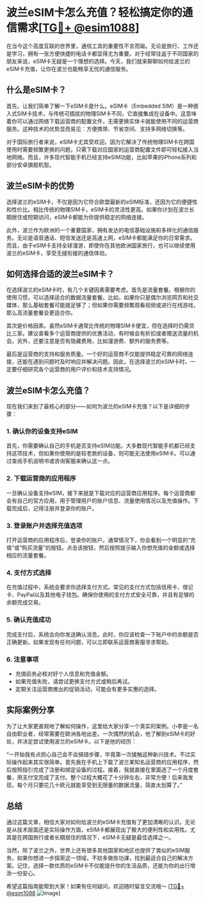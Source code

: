 # 波兰eSIM卡怎么充值？轻松搞定你的通信需求[[TG💪+ @esim1088](https://t.me/s/esim1088)]

在当今这个高度互联的世界里，通信工具的重要性不言而喻。无论是旅行、工作还是学习，拥有一张方便快捷的电话卡都显得尤为重要。对于经常往返于不同国家的朋友来说，eSIM卡无疑是一个理想的选择。今天，我们就来聊聊如何给波兰的eSIM卡充值，让你在波兰也能畅享无忧的通信服务。

## 什么是eSIM卡？

首先，让我们简单了解一下eSIM卡是什么。eSIM卡（Embedded SIM）是一种嵌入式SIM卡技术，与传统可插拔的物理SIM卡不同，它直接集成在设备中。这意味着你可以通过网络下载运营商的配置文件，无需更换实体卡就能使用不同的运营商服务。这种技术的优势显而易见：方便携带、节省空间、支持多网络切换等。

对于国际旅行者来说，eSIM卡尤其受欢迎。因为它解决了传统物理SIM卡在跨国使用时需要频繁更换的问题，只需下载对应国家的运营商配置文件即可轻松接入当地网络。而且，许多现代智能手机已经支持eSIM功能，比如苹果的iPhone系列和部分安卓旗舰机型。

## 波兰eSIM卡的优势

选择波兰的eSIM卡，不仅是因为它符合欧盟最新的eSIM标准，还因为它的便捷性和性价比。相比传统的物理SIM卡，eSIM卡的灵活性更高。如果你计划在波兰长期居住或短期访问，eSIM卡都能为你提供稳定的网络连接。

此外，波兰作为欧洲的一个重要国家，拥有发达的电信基础设施和多样化的通信服务。无论是语音通话、短信发送还是高速上网，eSIM卡都能满足你的日常需求。而且，由于eSIM卡支持全球漫游，即使你在其他欧洲国家旅行，也可以继续使用波兰的eSIM卡，享受无缝衔接的通信体验。

## 如何选择合适的波兰eSIM卡？

在选择波兰的eSIM卡时，有几个关键因素需要考虑。首先是流量套餐。根据你的使用习惯，可以选择适合的数据流量套餐。比如，如果你只是偶尔浏览网页和社交媒体，那么基础套餐可能就足够了；但如果你需要频繁观看视频或进行在线游戏，那么高流量套餐会更适合你。

其次是价格因素。虽然eSIM卡通常比传统的物理SIM卡便宜，但在选择时仍需货比三家。建议查看多个运营商提供的优惠活动，有时候会有折扣或者赠送流量的机会。另外，还要注意是否有隐藏费用，比如漫游费、额外的服务费等。

最后是运营商的支持和服务质量。一个好的运营商不仅能提供稳定可靠的网络连接，还能在遇到问题时及时响应并解决问题。因此，在选择波兰的eSIM卡时，一定要仔细研究各个运营商的用户评价和技术支持情况。

## 波兰eSIM卡怎么充值？

现在我们来到了最核心的部分——如何为波兰的eSIM卡充值？以下是详细的步骤：

### 1. 确认你的设备支持eSIM

首先，你需要确认自己的手机是否支持eSIM功能。大多数现代智能手机都已经支持这项技术，但如果你使用的是较老款的设备，则可能无法使用eSIM卡。可以通过查阅手机说明书或咨询客服来确认这一点。

### 2. 下载运营商的应用程序

一旦确认设备支持eSIM，接下来就是下载对应的运营商应用程序。每个运营商都会有自己的官方应用，用于管理用户的账户信息、流量使用情况以及充值操作。下载完成后，记得注册并登录你的账户。

### 3. 登录账户并选择充值选项

打开运营商的应用程序后，登录你的账户。通常情况下，你会看到一个明显的“充值”或“购买流量”的按钮。点击该按钮，然后按照提示输入你想充值的金额或选择相应的流量套餐。

### 4. 支付方式选择

在充值过程中，系统会要求你选择支付方式。常见的支付方式包括信用卡、借记卡、PayPal以及其他电子钱包。确保你使用的支付方式安全可靠，并且有足够的余额完成交易。

### 5. 确认充值成功

完成支付后，系统会向你发送确认消息。此时，你应该检查一下账户中的余额是否正确更新。如果发现有任何问题，可以立即联系运营商客服寻求帮助。

### 6. 注意事项

- 充值前务必核对好个人信息和充值金额。
- 如果充值失败，请尝试更换支付方式或稍后再试。
- 定期关注运营商推出的促销活动，可能会有更多实惠的选择。

## 实际案例分享

为了让大家更直观地了解如何操作，这里给大家分享一个真实的案例。小李是一名自由职业者，经常需要在欧洲各地出差。一次偶然的机会，他了解到eSIM卡的好处，并决定尝试使用波兰的eSIM卡。以下是他的经历：

“一开始我有点担心自己会不会搞错步骤，毕竟第一次接触这种新兴技术。不过实际操作起来其实很简单。首先我在手机上下载了波兰某知名运营商的应用程序，然后按照指引完成了注册和绑定设备的过程。接着，我就直接在里面选了一个月度套餐，用支付宝完成了支付。整个过程大概花了十分钟左右，非常方便！后来我发现，每个月只要花几十欧元就能享受到无限量的数据流量，简直太划算了。”

## 总结

通过这篇文章，相信大家对如何给波兰的eSIM卡充值有了更加清晰的认识。无论是从技术层面还是实际操作方面，eSIM卡都展现出了极大的便利性和实用性。尤其是在跨国旅行或者长期居住的情况下，eSIM卡无疑是最佳选择之一。

当然，除了波兰之外，世界上还有很多其他国家和地区也提供了类似的eSIM服务。如果你想进一步探索这一领域，不妨多做些功课，找到最适合自己的解决方案。记住，选择一款优质的eSIM卡不仅能提升你的生活品质，还能为你的出行增添一份安心。

希望这篇指南能帮到大家！如果有任何疑问，欢迎随时留言交流哦～ [[TG💪+ @esim1088](https://t.me/s/esim1088) ![Image](https://i.postimg.cc/4NQfJmqS/Snipaste-2025-05-13-00-14-12.png)]